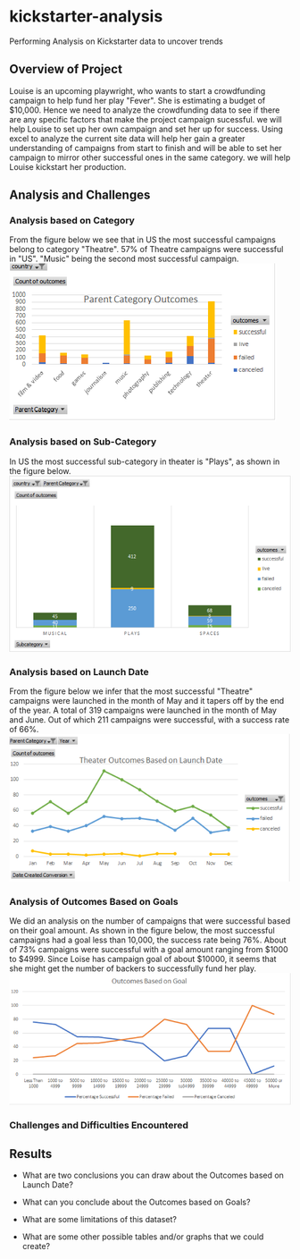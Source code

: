 # kickstarter-analysis
Performing Analysis on Kickstarter data to uncover trends
## Overview of Project

Louise is an upcoming playwright, who wants to start a crowdfunding campaign to help fund her play "Fever". She is estimating a budget of $10,000. 
Hence we need to analyze the crowdfunding data to see if there are any specific factors that make the project campaign sucessful. we will help Louise to 
set up her own campaign and set her up for success. Using excel to analyze the current site data will help her gain a greater understanding of campaigns from
start to finish and will be able to set her campaign to mirror other successful ones in the same category. we will help Louise kickstart her production.

## Analysis and Challenges
### Analysis based on Category
From the figure below we see that in US the most successful campaigns belong to category "Theatre". 57% of Theatre campaigns were successful in "US". "Music" being the second most successful campaign.
<img src = "Resources\Data Report.png">

### Analysis based on Sub-Category
In US the most successful sub-category in theater is "Plays", as shown in the figure below.
<img src = "Resources\Subcategory_analysis.png">

### Analysis based on Launch Date
From the figure below we infer that the most successful "Theatre" campaigns were launched in the month of May and it tapers off by the end of the year. A total of 319 campaigns were launched in the month of May and June. Out of which 211 campaigns were successful, with a success rate of 66%. 
 <img src = "Resources\Theater_Outcomes_vs_Launch.png">
 
 ### Analysis of Outcomes Based on Goals
 We did an analysis on the number of campaigns that were successful based on their goal amount. As shown in the figure below, the most successful campaigns had a goal less than 10,000, the success rate being 76%. About of 73% campaigns were successful with a goal amount ranging from $1000 to $4999. Since Loise has campaign goal of about $10000, it seems that she might get the number of backers to successfully fund her play.
 <img src = "Resources\Outcomes_vs_Goals.png">

### Challenges and Difficulties Encountered

## Results

- What are two conclusions you can draw about the Outcomes based on Launch Date?

- What can you conclude about the Outcomes based on Goals?

- What are some limitations of this dataset?

- What are some other possible tables and/or graphs that we could create?
